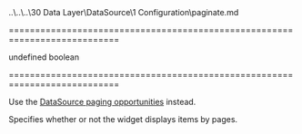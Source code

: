<!--**
/*-------------------------------------------
    Auto-generated file. Do not modify.
-------------------------------------------

**-->
<!--dep-->..\..\..\30 Data Layer\DataSource\1 Configuration\paginate.md<!--/dep-->
===========================================================================
<!--default-->undefined<!--/default-->
<!--type-->boolean<!--/type-->
===========================================================================

<!--deprecated-->
Use the [DataSource paging opportunities](/Documentation/Guide/Data_Layer/Data_Layer/#Reading_Data/Paging) instead.
<!--/deprecated-->

<!--shortDescription-->
Specifies whether or not the widget displays items by pages.
<!--/shortDescription-->

<!--fullDescription-->

<!--/fullDescription-->